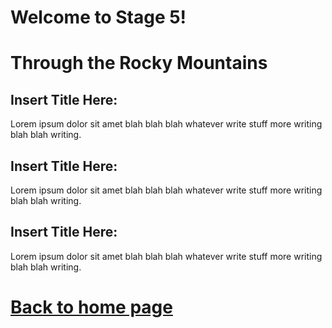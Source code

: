 
# Welcome to Stage 5!


# Through the Rocky Mountains
## Insert Title Here:
Lorem ipsum dolor sit amet blah blah blah whatever write stuff more writing blah blah writing.
## Insert Title Here:
Lorem ipsum dolor sit amet blah blah blah whatever write stuff more writing blah blah writing.
## Insert Title Here:
Lorem ipsum dolor sit amet blah blah blah whatever write stuff more writing blah blah writing.









# [Back to home page](README.md)
